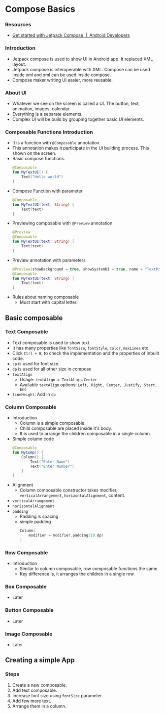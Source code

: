 # Compose Basics


### Resources
- [Get started with Jetpack Compose  |  Android Developers](https://developer.android.com/develop/ui/compose/documentation)
### Introduction
- Jetpack compose is used to show UI in Android app. It replaced XML layout.
- Jetpack compose is interoperable with XML. Compose can be used inside xml and xml can be used inside compose.
- Compose maker writing UI easier, more reusable.
### About UI
- Whatever we see on the screen is called a UI. The button, text, animation, images, calendar.
- Everything is a separate elements. 
- Complex UI will be build by grouping together basic UI elements. 

### Composable Functions Introduction
- It is a function with `@Composable` annotation. 
- This annotation makes it participate in the UI building process. This shown on the screen. 
- Basic compose functions. 
    ``` kotlin
    @Composable
    fun MyTextUI() {
        Text("Hello world")
    }
    ```
- Compose Function with parameter
    ``` kotlin
    @Composable
    fun MyTextUI(text: String) {
        Text(text)
    }
    ```
- Previewing composable with `@Preview` annotation
    ``` kotlin
    @Preview
    @Composable
    fun MyTextUI(text: String) {
        Text(text)
    }
    ```
- Preview annotation with parameters
    ``` kotlin
    @Preview(showBackground = true, showSystemUI = true, name = "TextPreview")
    @Composable
    fun MyTextUI(text: String) {
        Text(text)
    }
    ```
- Rules about naming composable
    - Must start with capital letter. 

## Basic composable
### Text Composable
- Text composable is used to show text. 
- It has many properties like `fontSize`, `fontStyle`, `color`, `maxLines` etc.
- Click `Ctrl + B`, to check the implementation and the properties of inbuilt code. 
- `sp` is used for font size. 
- `dp` is used for all other size in compose
- `textAlign`
    - Usage: `textAlign = TextAlign.Center`
    - Available `textAlign` options: `Left, Right, Center, Justify, Start, End`
- `lineHeight`: Add in `dp`

### Column Composable
- Introduction
    - Column is a simple composable. 
    - Child composable are placed inside it's body. 
    - It is used to arrange the children composable in a single column. 
- Simple column code
    ``` kotlin
    @Composable
    fun MyComp() {
        Column() {
            Text("Enter Name")
            Text("Enter Number")
        }
    }
    ```
- Alignment
    - Column composable constructor takes modifier, `verticalArrangement`, `horizontalAlignment`, content. 
- `verticalArrangement`
- `horizontalAlignment`
- `padding`
    - Padding is spacing
    - simple padding
        ```kotlin
        Column(
            modifier = modifier.padding(10.dp)
        )
        ```

### Row Composable
- Introduction
    - Similar to column composable, row composable functions the same. 
    - Key difference is, it arranges the children in a single row. 

### Box Composable
- Later

### Button Composable
- Later
### Image Composable
- Later

## Creating a simple App

### Steps
1. Create a new composable. 
2. Add text composable. 
3. Increase font size using `fontSize` parameter
4. Add few more text. 
5. Arrange them in a column. 

